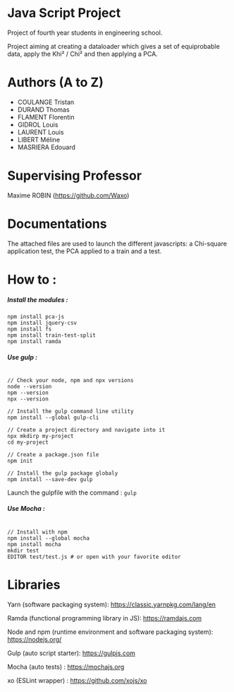 # Java Script Project
Project of fourth year students in engineering school.

Project aiming at creating a dataloader which gives a set of equiprobable data, apply the Khi² / Chi² and then applying a PCA.

# Authors (A to Z)

- COULANGE Tristan
- DURAND Thomas
- FLAMENT Florentin
- GIDROL Louis
- LAURENT Louis
- LIBERT Méline
- MASRIERA Edouard

# Supervising Professor
Maxime ROBIN (https://github.com/Waxo)

# Documentations

The attached files are used to launch the different javascripts: a Chi-square application test, the PCA applied to a train and a test.

# How to : 

##### Install the modules  : 
```
npm install pca-js
npm install jquery-csv
npm install fs
npm install train-test-split
npm install ramda
```

##### Use gulp : 
```

// Check your node, npm and npx versions
node --version
npm --version
npx --version

// Install the gulp command line utility
npm install --global gulp-cli

// Create a project directory and navigate into it
npx mkdirp my-project
cd my-project

// Create a package.json file
npm init

// Install the gulp package globaly 
npm install --save-dev gulp
```
Launch the gulpfile with the command : ```gulp```

##### Use Mocha : 
```

// Install with npm 
npm install --global mocha
npm install mocha
mkdir test
EDITOR test/test.js # or open with your favorite editor
```

# Libraries
Yarn (software packaging system):
https://classic.yarnpkg.com/lang/en

Ramda (functional programming library in JS):
https://ramdajs.com 

Node and npm (runtime environment and software packaging system):
https://nodejs.org/

Gulp (auto script starter):
https://gulpjs.com

Mocha (auto tests) : 
https://mochajs.org

xo (ESLint wrapper) : 
https://github.com/xojs/xo
